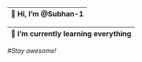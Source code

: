 
| 👋 Hi, I’m @Subhan-1                 
|-----------------------------------------| 


| 🌱 I’m currently learning everything
|-----------------------------------------|


#<i>Stay awesome!</i>
